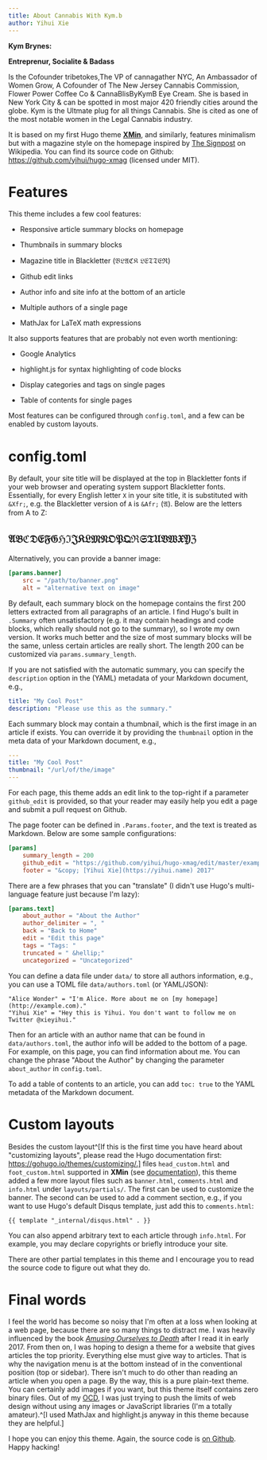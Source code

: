 ```yaml
---
title: About Cannabis With Kym.b
author: Yihui Xie
---
```


**Kym Brynes:** 

**Entreprenur, Socialite & Badass**

Is the Cofounder tribetokes,The VP of cannagather NYC, An Ambassador of Women Grow,
A Cofounder of The New Jersey Cannabis Commission, Flower Power Coffee Co & CannaBlisByKymB Eye Cream. 
She is based in New York City & can be spotted in most major 420 friendly cities around the globe.
Kym is the Ultmate plug for all things Cannabis. She is cited as one of the most notable women in the Legal Cannabis industry.


It is based on my first Hugo theme [**XMin**](https://github.com/yihui/hugo-xmin), and similarly, features minimalism but with a magazine style on the homepage inspired by [The Signpost](https://en.wikipedia.org/wiki/Wikipedia:Wikipedia_Signpost) on Wikipedia. You can find its source code on Github: https://github.com/yihui/hugo-xmag (licensed under MIT).

# Features

This theme includes a few cool features:

- Responsive article summary blocks on homepage

- Thumbnails in summary blocks

- Magazine title in Blackletter (&Bfr;&Lfr;&Afr;&Cfr;&Kfr; &Lfr;&Efr;&Tfr;&Tfr;&Efr;&Rfr;)

- Github edit links

- Author info and site info at the bottom of an article

- Multiple authors of a single page

- MathJax for LaTeX math expressions

It also supports features that are probably not even worth mentioning:

- Google Analytics

- highlight.js for syntax highlighting of code blocks

- Display categories and tags on single pages

- Table of contents for single pages

Most features can be configured through `config.toml`, and a few can be enabled by custom layouts.

# config.toml

By default, your site title will be displayed at the top in Blackletter fonts if your web browser and operating system support Blackletter fonts. Essentially, for every English letter `X` in your site title, it is substituted with `&Xfr;`, e.g. the Blackletter version of `A` is `&Afr;` (&Afr;). Below are the letters from A to Z:

## &Afr;&Bfr;&Cfr;&Dfr;&Efr;&Ffr;&Gfr;&Hfr;&Ifr;&Jfr;&Kfr;&Lfr;&Mfr;&Nfr;&Ofr;&Pfr;&Qfr;&Rfr;&Sfr;&Tfr;&Ufr;&Vfr;&Wfr;&Xfr;&Yfr;&Zfr;

Alternatively, you can provide a banner image:

```toml
[params.banner]
    src = "/path/to/banner.png"
    alt = "alternative text on image"
```

By default, each summary block on the homepage contains the first 200 letters extracted from all paragraphs of an article. I find Hugo's built in `.Summary` often unsatisfactory (e.g. it may contain headings and code blocks, which really should not go to the summary), so I wrote my own version. It works much better and the size of most summary blocks will be the same, unless certain articles are really short. The length 200 can be customized via `params.summary_length`.

If you are not satisfied with the automatic summary, you can specify the `description` option in the (YAML) metadata of your Markdown document, e.g.,

```yaml
title: "My Cool Post"
description: "Please use this as the summary."
```

Each summary block may contain a thumbnail, which is the first image in an article if exists. You can override it by providing the `thumbnail` option in the meta data of your Markdown document, e.g.,

```yaml
---
title: "My Cool Post"
thumbnail: "/url/of/the/image"
---
```

For each page, this theme adds an edit link to the top-right if a parameter `github_edit` is provided, so that your reader may easily help you edit a page and submit a pull request on Github.

The page footer can be defined in `.Params.footer`, and the text is treated as Markdown. Below are some sample configurations:

```toml
[params]
    summary_length = 200
    github_edit = "https://github.com/yihui/hugo-xmag/edit/master/exampleSite/content/"
    footer = "&copy; [Yihui Xie](https://yihui.name) 2017"
```

There are a few phrases that you can "translate" (I didn't use Hugo's multi-language feature just because I'm lazy):

```toml
[params.text]
    about_author = "About the Author"
    author_delimiter = ", "
    back = "Back to Home"
    edit = "Edit this page"
    tags = "Tags: "
    truncated = " &hellip;"
    uncategorized = "Uncategorized"
```

You can define a data file under `data/` to store all authors information, e.g., you can use a TOML file `data/authors.toml` (or YAML/JSON):

```
"Alice Wonder" = "I'm Alice. More about me on [my homepage](http://example.com)."
"Yihui Xie" = "Hey this is Yihui. You don't want to follow me on Twitter @xieyihui."
```

Then for an article with an author name that can be found in `data/authors.toml`, the author info will be added to the bottom of a page. For example, on this page, you can find information about me. You can change the phrase "About the Author" by changing the parameter `about_author` in `config.toml`.

To add a table of contents to an article, you can add `toc: true` to the YAML metadata of the Markdown document.

# Custom layouts

Besides the custom layout^[If this is the first time you have heard about "customizing layouts", please read the Hugo documentation first: https://gohugo.io/themes/customizing/.] files `head_custom.html` and `foot_custom.html` supported in **XMin** (see [documentation](https://xmin.yihui.name/about/)), this theme added a few more layout files such as `banner.html`, `comments.html` and `info.html` under `layouts/partials/`. The first can be used to customize the banner. The second can be used to add a comment section, e.g., if you want to use Hugo's default Disqus template, just add this to `comments.html`:

```
{{ template "_internal/disqus.html" . }}
```

You can also append arbitrary text to each article through `info.html`. For example, you may declare copyrights or briefly introduce your site.

There are other partial templates in this theme and I encourage you to read the source code to figure out what they do.

# Final words

I feel the world has become so noisy that I'm often at a loss when looking at a web page, because there are so many things to distract me. I was heavily influenced by the book [_Amusing Ourselves to Death_](https://en.wikipedia.org/wiki/Amusing_Ourselves_to_Death) after I read it in early 2017. From then on, I was hoping to design a theme for a website that gives articles the top priority. Everything else must give way to articles. That is why the navigation menu is at the bottom instead of in the conventional position (top or sidebar). There isn't much to do other than reading an article when you open a page. By the way, this is a pure plain-text theme. You can certainly add images if you want, but this theme itself contains zero binary files. Out of my [OCD](https://en.wikipedia.org/wiki/Obsessive%E2%80%93compulsive_disorder), I was just trying to push the limits of web design without using any images or JavaScript libraries (I'm a totally amateur).^[I used MathJax and highlight.js anyway in this theme because they are helpful.]

I hope you can enjoy this theme. Again, the source code is [on Github](https://github.com/yihui/hugo-xmag). Happy hacking!

